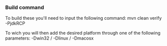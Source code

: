 ### Build command ###
To build these you'll need to input the following command:
mvn clean verify -PjdkRCP

To wich you will then add the desired platform through one of the following parameters:
-Dwin32 / -Dlinux / -Dmacosx